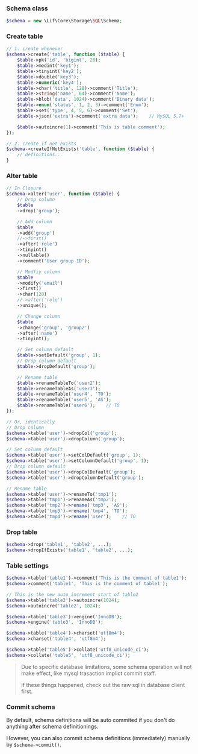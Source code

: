 ### Schema class

``` php
$schema = new \Lif\Core\Storage\SQL\Schema;
```

### Create table

``` php
// 1. create whenever
$schema->create('table', function ($table) {
    $table->pk('id', 'bigint', 20);
    $table->medint('key1');
    $table->tinyint('key2');
    $table->double('key3');
    $table->numeric('key4');
    $table->char('title', 128)->comment('Title');
    $table->string('name', 64)->comment('Name');
    $table->blob('data', 1024)->comment('Binary data');
    $table->enum('status', 1, 2, 3)->comment('Enum');
    $table->set('type', 4, 5, 6)->comment('Set');
    $table->json('extra')->comment('extra data');    // MySQL 5.7+

    $table->autoincre(1)->comment('This is table comment');
});

// 2. create if not exists
$schema->createIfNotExists('table', function ($table) {
    // definitions...
}
```

### Alter table

``` php
// In Closure
$schema->alter('user', function ($table) {
    // Drop column
    $table
    ->drop('group');

    // Add column
    $table
    ->add('group')
    //->first()
    ->after('role')
    ->tinyint()
    ->nullable()
    ->comment('User group ID');

    // Modfiy column
    $table
    ->modify('email')
    ->first()
    ->char(128)
    //->after('role')
    ->unique();

    // Change column
    $table
    ->change('group', 'group2')
    ->after('name')
    ->tinyint();

    // Set column default
    $table->setDefault('group', 1);
    // Drop column default
    $table->dropDefault('group');

    // Rename table
    $table->renameTableTo('user2');
    $table->renameTableAs('user3');
    $table->renameTable('user4', 'TO');
    $table->renameTable('user5', 'AS');
    $table->renameTable('user6');    // TO
});

// Or, identically
// Drop column
$schema->table('user')->dropCol('group');
$schema->table('user')->dropColumn('group');

// Set column default
$schema->table('user')->setColDefault('group', 1);
$schema->table('user')->setColumnDefault('group', 1);
// Drop column default
$schema->table('user')->dropColDefault('group');
$schema->table('user')->dropColumnDefault('group');

// Rename table
$schema->table('user')->renameTo('tmp1');
$schema->table('tmp1')->renameAs('tmp2');
$schema->table('tmp2')->rename('tmp3', 'AS');
$schema->table('tmp3')->rename('tmp4', 'TO');
$schema->table('tmp4')->rename('user');    // TO
```

### Drop table

``` php
$schema->drop('table1', 'table2', ...);
$schema->dropIfExists('table1', 'table2', ...);
```

### Table settings
``` php
$schema->table('table1')->comment('This is the comment of table1');
$schema->comment('table1', 'This is the comment of table1');

// This is the new auto_increment start of table2
$schema->table('table2')->autoincre(1024);
$schema->autoincre('table2', 1024);

$schema->table('table3')->engine('InnoDB');
$schema->engine('table3', 'InnoDB');

$schema->table('table4')->charset('utf8m4');
$schema->charset('table4', 'utf8m4');

$schema->table('table5')->collate('utf8_unicode_ci');
$schema->collate('table5', 'utf8_unicode_ci');
```

> Due to specific database limitations, some schema operation will not make effect, like mysql trasaction implict commit staff.
> 
> If these things happened, check out the raw sql in database client first.

### Commit schema

By default, schema definitions will be auto commited if you don't do anything after schema definitionings.

However, you can also commit schema definitions (immediately) manually by `$schema->commit()`.
